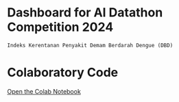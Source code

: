 # Dashboard for AI Datathon Competition 2024
```
Indeks Kerentanan Penyakit Demam Berdarah Dengue (DBD)
```

# Colaboratory Code
[Open the Colab Notebook](https://colab.research.google.com/drive/1Utrt7Sxi9Ry71yYNupDaHW-gmMxz9LdL?usp=sharing)


